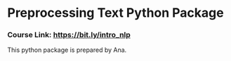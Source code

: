 # Preprocessing Text Python Package

### Course Link: https://bit.ly/intro_nlp

This python package is prepared by Ana.

